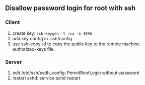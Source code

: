 ## Disallow password login for root with ssh

### Client

1. create key: `ssh-keygen -t rsa -b 4096`
2. add key config in .ssh/config
3. use ssh-copy-id to copy the public key to the remote machine authorized-keys file.

### Server

1. edit /etc/ssh/ssdh_config: PermitRootLogin without-password
2. restart sshd: service sshd restart
